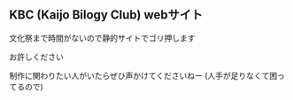 ## KBC (Kaijo Bilogy Club) webサイト
文化祭まで時間がないので静的サイトでゴリ押します

お許しください

制作に関わりたい人がいたらぜひ声かけてくださいねー (人手が足りなくて困ってるので)
<!-- 注意: 代が変わろうとも、HelveticaのパクリのArialは絶対に使うな -->